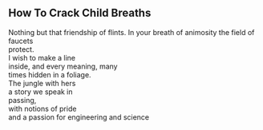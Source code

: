 How To Crack Child Breaths
--------------------------
Nothing but that friendship of flints. In your breath of animosity the field of faucets  
protect.  
I wish to make a line  
inside, and every meaning, many  
times hidden in a foliage.  
The jungle with hers  
a story we speak in  
passing,  
with notions of pride  
and a passion for engineering and science  
